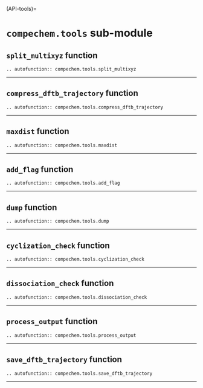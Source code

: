 (API-tools)=
# `compechem.tools` sub-module

## `split_multixyz` function

```{eval-rst}
.. autofunction:: compechem.tools.split_multixyz
```

---

## `compress_dftb_trajectory` function

```{eval-rst}
.. autofunction:: compechem.tools.compress_dftb_trajectory
```

---

## `maxdist` function

```{eval-rst}
.. autofunction:: compechem.tools.maxdist
```

---

## `add_flag` function

```{eval-rst}
.. autofunction:: compechem.tools.add_flag
```

---

## `dump` function

```{eval-rst}
.. autofunction:: compechem.tools.dump
```

---

## `cyclization_check` function

```{eval-rst}
.. autofunction:: compechem.tools.cyclization_check
```

---

## `dissociation_check` function

```{eval-rst}
.. autofunction:: compechem.tools.dissociation_check
```

---

## `process_output` function

```{eval-rst}
.. autofunction:: compechem.tools.process_output
```

---

## `save_dftb_trajectory` function

```{eval-rst}
.. autofunction:: compechem.tools.save_dftb_trajectory
```

---
